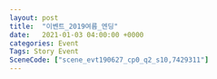 ```yaml
---
layout: post
title:  "이벤트_2019여름_엔딩"
date:   2021-01-03 04:00:00 +0000
categories: Event
Tags: Story Event
SceneCode: ["scene_evt190627_cp0_q2_s10,7429311"]
---
```

